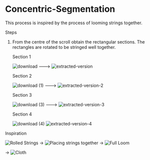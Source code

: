 # Concentric-Segmentation

This process is inspired by the process of looming strings together. 


Steps

1. From the centre of the scroll obtain the rectangular sections. The rectangles are rotated to be stringed well together.
   
   Section 1
   
   ![download](https://github.com/Yuri-Njathi/Concentric-Segmentation/assets/54037190/f6db1faf-7757-4217-b30f-48168750ecdf) --->
   ![extracted-version](https://github.com/Yuri-Njathi/Concentric-Segmentation/assets/54037190/bb8ce18f-4a13-4ecc-9088-0703fa8ff98e)

   Section 2

   ![download (1)](https://github.com/Yuri-Njathi/Concentric-Segmentation/assets/54037190/16f7ab2d-3e1a-4b0e-99e7-f85e9fc67875) --->
   ![extracted-version-2](https://github.com/Yuri-Njathi/Concentric-Segmentation/assets/54037190/b0b0db01-c1c9-497d-a3e4-a476e30bf0fb)

   Section 3
   
   ![download (3)](https://github.com/Yuri-Njathi/Concentric-Segmentation/assets/54037190/ea96e400-90c5-4f1b-99c8-354ce5d01110) --->
   ![extracted-version-3](https://github.com/Yuri-Njathi/Concentric-Segmentation/assets/54037190/eef87b0b-66c6-463a-b567-f3b1dbbfaab1)

   Section 4

   ![download (4)](https://github.com/Yuri-Njathi/Concentric-Segmentation/assets/54037190/ef4f1024-1f9f-4845-ab57-268424cc9298)
   ![extracted-version-4](https://github.com/Yuri-Njathi/Concentric-Segmentation/assets/54037190/b0ebd017-28e4-4e03-9651-e353a0e944e6)

   
   


Inspiration

![Rolled Strings](https://encrypted-tbn0.gstatic.com/images?q=tbn:ANd9GcQL6K6YyQikKAqKy78EH_P0nEG39q-BcxiclA&usqp=CAU)
->
![Placing strings together](https://encrypted-tbn0.gstatic.com/images?q=tbn:ANd9GcSQwvVhuWPCh1Yre3EdhLpk_LMP0sfTpLk-yw&usqp=CAU)
->
![Full Loom](https://www.afieldguidetoneedlework.com/uploads/2/8/1/7/28173247/img-8480_orig.jpg)

->
![Cloth](https://img.freepik.com/premium-vector/wide-blank-old-scroll-blueprint-roll-template-white_88653-958.jpg?w=2000)
